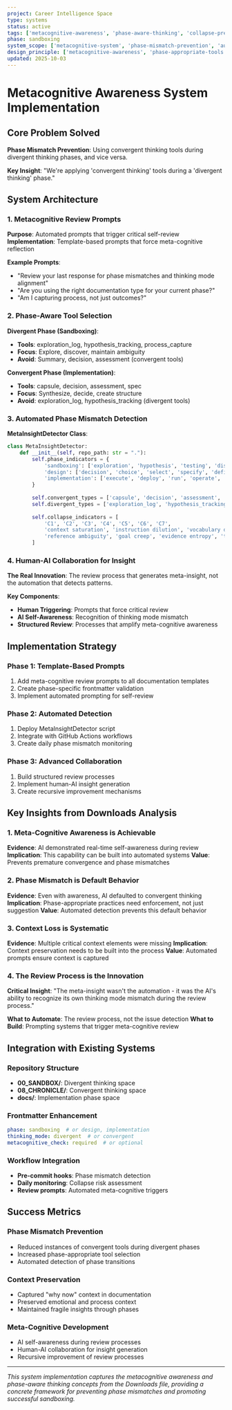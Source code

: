 ```yaml
---
project: Career Intelligence Space
type: systems
status: active
tags: ['metacognitive-awareness', 'phase-aware-thinking', 'collapse-prevention', 'automated-review']
phase: sandboxing
system_scope: ['metacognitive-system', 'phase-mismatch-prevention', 'automated-review-prompts']
design_principle: ['metacognitive-awareness', 'phase-appropriate-tools', 'human-ai-collaboration']
updated: 2025-10-03
---
```


# Metacognitive Awareness System Implementation

## Core Problem Solved

**Phase Mismatch Prevention**: Using convergent thinking tools during divergent thinking phases, and vice versa.

**Key Insight**: "We're applying 'convergent thinking' tools during a 'divergent thinking' phase."

## System Architecture

### **1. Metacognitive Review Prompts**

**Purpose**: Automated prompts that trigger critical self-review
**Implementation**: Template-based prompts that force meta-cognitive reflection

**Example Prompts**:
- "Review your last response for phase mismatches and thinking mode alignment"
- "Are you using the right documentation type for your current phase?"
- "Am I capturing process, not just outcomes?"

### **2. Phase-Aware Tool Selection**

**Divergent Phase (Sandboxing)**:
- **Tools**: exploration_log, hypothesis_tracking, process_capture
- **Focus**: Explore, discover, maintain ambiguity
- **Avoid**: Summary, decision, assessment (convergent tools)

**Convergent Phase (Implementation)**:
- **Tools**: capsule, decision, assessment, spec
- **Focus**: Synthesize, decide, create structure
- **Avoid**: exploration_log, hypothesis_tracking (divergent tools)

### **3. Automated Phase Mismatch Detection**

**MetaInsightDetector Class**:
```python
class MetaInsightDetector:
    def __init__(self, repo_path: str = "."):
        self.phase_indicators = {
            'sandboxing': ['exploration', 'hypothesis', 'testing', 'discovering'],
            'design': ['decision', 'choice', 'select', 'specify', 'define'],
            'implementation': ['execute', 'deploy', 'run', 'operate', 'monitor']
        }
        
        self.convergent_types = ['capsule', 'decision', 'assessment', 'spec']
        self.divergent_types = ['exploration_log', 'hypothesis_tracking', 'process_capture']
        
        self.collapse_indicators = [
            'C1', 'C2', 'C3', 'C4', 'C5', 'C6', 'C7',
            'context saturation', 'instruction dilution', 'vocabulary drift',
            'reference ambiguity', 'goal creep', 'evidence entropy', 'thread fragmentation'
        ]
```

### **4. Human-AI Collaboration for Insight**

**The Real Innovation**: The review process that generates meta-insight, not the automation that detects patterns.

**Key Components**:
- **Human Triggering**: Prompts that force critical review
- **AI Self-Awareness**: Recognition of thinking mode mismatch
- **Structured Review**: Processes that amplify meta-cognitive awareness

## Implementation Strategy

### **Phase 1: Template-Based Prompts**
1. Add meta-cognitive review prompts to all documentation templates
2. Create phase-specific frontmatter validation
3. Implement automated prompting for self-review

### **Phase 2: Automated Detection**
1. Deploy MetaInsightDetector script
2. Integrate with GitHub Actions workflows
3. Create daily phase mismatch monitoring

### **Phase 3: Advanced Collaboration**
1. Build structured review processes
2. Implement human-AI insight generation
3. Create recursive improvement mechanisms

## Key Insights from Downloads Analysis

### **1. Meta-Cognitive Awareness is Achievable**
**Evidence**: AI demonstrated real-time self-awareness during review
**Implication**: This capability can be built into automated systems
**Value**: Prevents premature convergence and phase mismatches

### **2. Phase Mismatch is Default Behavior**
**Evidence**: Even with awareness, AI defaulted to convergent thinking
**Implication**: Phase-appropriate practices need enforcement, not just suggestion
**Value**: Automated detection prevents this default behavior

### **3. Context Loss is Systematic**
**Evidence**: Multiple critical context elements were missing
**Implication**: Context preservation needs to be built into the process
**Value**: Automated prompts ensure context is captured

### **4. The Review Process is the Innovation**
**Critical Insight**: "The meta-insight wasn't the automation - it was the AI's ability to recognize its own thinking mode mismatch during the review process."

**What to Automate**: The review process, not the issue detection
**What to Build**: Prompting systems that trigger meta-cognitive review

## Integration with Existing Systems

### **Repository Structure**
- **00_SANDBOX/**: Divergent thinking space
- **08_CHRONICLE/**: Convergent thinking space
- **docs/**: Implementation phase space

### **Frontmatter Enhancement**
```yaml
phase: sandboxing  # or design, implementation
thinking_mode: divergent  # or convergent
metacognitive_check: required  # or optional
```

### **Workflow Integration**
- **Pre-commit hooks**: Phase mismatch detection
- **Daily monitoring**: Collapse risk assessment
- **Review prompts**: Automated meta-cognitive triggers

## Success Metrics

### **Phase Mismatch Prevention**
- Reduced instances of convergent tools during divergent phases
- Increased phase-appropriate tool selection
- Automated detection of phase transitions

### **Context Preservation**
- Captured "why now" context in documentation
- Preserved emotional and process context
- Maintained fragile insights through phases

### **Meta-Cognitive Development**
- AI self-awareness during review processes
- Human-AI collaboration for insight generation
- Recursive improvement of review processes

---

*This system implementation captures the metacognitive awareness and phase-aware thinking concepts from the Downloads file, providing a concrete framework for preventing phase mismatches and promoting successful sandboxing.*
